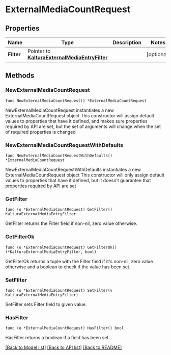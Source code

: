 # ExternalMediaCountRequest

## Properties

Name | Type | Description | Notes
------------ | ------------- | ------------- | -------------
**Filter** | Pointer to [**KalturaExternalMediaEntryFilter**](KalturaExternalMediaEntryFilter.md) |  | [optional] 

## Methods

### NewExternalMediaCountRequest

`func NewExternalMediaCountRequest() *ExternalMediaCountRequest`

NewExternalMediaCountRequest instantiates a new ExternalMediaCountRequest object
This constructor will assign default values to properties that have it defined,
and makes sure properties required by API are set, but the set of arguments
will change when the set of required properties is changed

### NewExternalMediaCountRequestWithDefaults

`func NewExternalMediaCountRequestWithDefaults() *ExternalMediaCountRequest`

NewExternalMediaCountRequestWithDefaults instantiates a new ExternalMediaCountRequest object
This constructor will only assign default values to properties that have it defined,
but it doesn't guarantee that properties required by API are set

### GetFilter

`func (o *ExternalMediaCountRequest) GetFilter() KalturaExternalMediaEntryFilter`

GetFilter returns the Filter field if non-nil, zero value otherwise.

### GetFilterOk

`func (o *ExternalMediaCountRequest) GetFilterOk() (*KalturaExternalMediaEntryFilter, bool)`

GetFilterOk returns a tuple with the Filter field if it's non-nil, zero value otherwise
and a boolean to check if the value has been set.

### SetFilter

`func (o *ExternalMediaCountRequest) SetFilter(v KalturaExternalMediaEntryFilter)`

SetFilter sets Filter field to given value.

### HasFilter

`func (o *ExternalMediaCountRequest) HasFilter() bool`

HasFilter returns a boolean if a field has been set.


[[Back to Model list]](../README.md#documentation-for-models) [[Back to API list]](../README.md#documentation-for-api-endpoints) [[Back to README]](../README.md)


